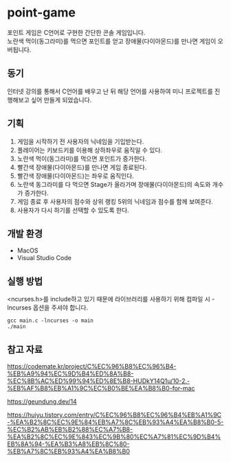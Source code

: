 # point-game
포인트 게임은 C언어로 구현한 간단한 콘솔 게임입니다.  
노란색 먹이(동그라미)를 먹으면 포인트를 얻고 장애물(다이아몬드)를 만나면 게임이 오버됩니다.

## 동기
인터넷 강의를 통해서 C언어를 배우고 난 뒤 해당 언어를 사용하여 미니 프로젝트를 진행해보고 싶어 만들게 되었습니다.

## 기획
1. 게임을 시작하기 전 사용자의 닉네임을 기입받는다.
2. 플레이어는 키보드키를 이용해 상하좌우로 움직일 수 있다.
3. 노란색 먹이(동그라미)를 먹으면 포인트가 증가한다.
4. 빨간색 장애물(다이아몬드)를 만나면 게임 종료된다.
5. 빨간색 장애물(다이아몬드)는 좌우로 움직인다.
6. 노란색 동그라미를 다 먹으면 Stage가 올라가며 장애물(다이아몬드)의 속도와 개수가 증가한다.
7. 게임 종료 후 사용자의 점수와 상위 랭킹 5위의 닉네임과 점수를 함께 보여준다.
8. 사용자가 다시 하기를 선택할 수 있도록 한다.

## 개발 환경
* MacOS
* Visual Studio Code

## 실행 방법
<ncurses.h>를 include하고 있기 때문에 라이브러리를 사용하기 위해 컴파일 시 -lncurses 옵션을 주셔야 합니다.

    gcc main.c -lncurses -o main
    ./main
    

## 참고 자료
https://codemate.kr/project/C%EC%96%B8%EC%96%B4-%EB%A9%94%EC%9D%B4%ED%8A%B8-%EC%8B%AC%ED%99%94%ED%8E%B8-HUDkY14Q1u/10-2.-%EB%AF%B8%EB%A1%9C%EC%B0%BE%EA%B8%B0-for-mac

https://geundung.dev/14

https://huiyu.tistory.com/entry/C%EC%96%B8%EC%96%B4%EB%A1%9C-%EA%B2%8C%EC%9E%84%EB%A7%8C%EB%93%A4%EA%B8%B0-5-%EC%B2%AB%EB%B2%88%EC%A7%B8-%EA%B2%8C%EC%9E%843%EC%9B%80%EC%A7%81%EC%9D%B4%EB%8A%94-%EA%B3%A8%EB%8C%80-%EB%A7%8C%EB%93%A4%EA%B8%B0


